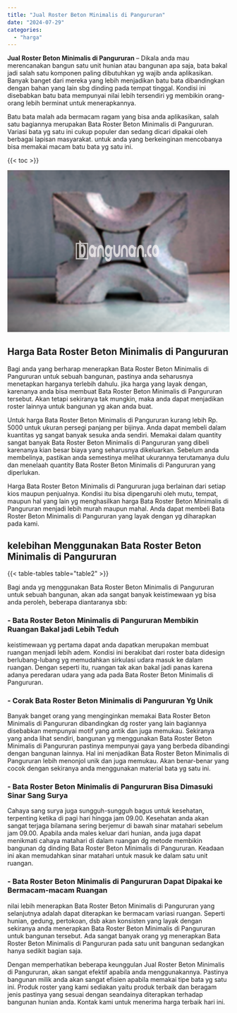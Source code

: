 ```yaml
---
title: "Jual Roster Beton Minimalis di Pangururan"
date: "2024-07-29"
categories: 
  - "harga"
---
```


**Jual Roster Beton Minimalis di Pangururan** – Dikala anda mau merencanakan bangun satu unit hunian atau bangunan apa saja, bata bakal jadi salah satu komponen paling dibutuhkan yg wajib anda aplikasikan. Banyak banget dari mereka yang lebih menjadikan batu bata dibandingkan dengan bahan yang lain sbg dinding pada tempat tinggal. Kondisi ini disebabkan batu bata mempunyai nilai lebih tersendiri yg membikin orang-orang lebih berminat untuk menerapkannya.

Batu bata malah ada bermacam ragam yang bisa anda aplikasikan, salah satu bagiannya merupakan Bata Roster Beton Minimalis di Pangururan. Variasi bata yg satu ini cukup populer dan sedang dicari dipakai oleh berbagai lapisan masyarakat. untuk anda yang berkeinginan mencobanya bisa memakai macam batu bata yg satu ini.

{{< toc >}}

![Jual Roster Beton Minimalis di Pangururan](/images/bata-roster-minimalis-15.png)

## Harga Bata Roster Beton Minimalis di Pangururan

Bagi anda yang berharap menerapkan Bata Roster Beton Minimalis di Pangururan untuk sebuah bangunan, pastinya anda seharusnya menetapkan harganya terlebih dahulu. jika harga yang layak dengan, karenanya anda bisa membuat Bata Roster Beton Minimalis di Pangururan tersebut. Akan tetapi sekiranya tak mungkin, maka anda dapat menjadikan roster lainnya untuk bangunan yg akan anda buat.

Untuk harga Bata Roster Beton Minimalis di Pangururan kurang lebih Rp. 5000 untuk ukuran persegi panjang per bijinya. Anda dapat membeli dalam kuantitas yg sangat banyak sesuka anda sendiri. Memakai dalam quantity sangat banyak Bata Roster Beton Minimalis di Pangururan yang dibeli karenanya kian besar biaya yang seharusnya dikeluarkan. Sebelum anda membelinya, pastikan anda semestinya melihat ukurannya terutamanya dulu dan menelaah quantity Bata Roster Beton Minimalis di Pangururan yang diperlukan.

Harga Bata Roster Beton Minimalis di Pangururan juga berlainan dari setiap kios maupun penjualnya. Kondisi itu bisa dipengaruhi oleh mutu, tempat, maupun hal yang lain yg menghasilkan harga Bata Roster Beton Minimalis di Pangururan menjadi lebih murah maupun mahal. Anda dapat membeli Bata Roster Beton Minimalis di Pangururan yang layak dengan yg diharapkan pada kami.

## kelebihan Menggunakan Bata Roster Beton Minimalis di Pangururan

{{< table-tables table="table2" >}}

Bagi anda yg menggunakan Bata Roster Beton Minimalis di Pangururan untuk sebuah bangunan, akan ada sangat banyak keistimewaan yg bisa anda peroleh, beberapa diantaranya sbb:

### \- Bata Roster Beton Minimalis di Pangururan Membikin Ruangan Bakal jadi Lebih Teduh

keistimewaan yg pertama dapat anda dapatkan merupakan membuat ruangan menjadi lebih adem. Kondisi ini berakibat dari roster bata didesign berlubang-lubang yg memudahkan sirkulasi udara masuk ke dalam ruangan. Dengan seperti itu, ruangan tak akan bakal jadi panas karena adanya peredaran udara yang ada pada Bata Roster Beton Minimalis di Pangururan.

### \- Corak Bata Roster Beton Minimalis di Pangururan Yg Unik

Banyak banget orang yang menginginkan memakai Bata Roster Beton Minimalis di Pangururan dibandingkan dg roster yang lain bagiannya disebabkan mempunyai motif yang antik dan juga memukau. Sekiranya yang anda lihat sendiri, bangunan yg menggunakan Bata Roster Beton Minimalis di Pangururan pastinya mempunyai gaya yang berbeda dibandingi dengan bangunan lainnya. Hal ini menjadikan Bata Roster Beton Minimalis di Pangururan lebih menonjol unik dan juga memukau. Akan benar-benar yang cocok dengan sekiranya anda menggunakan material bata yg satu ini.

### \- Bata Roster Beton Minimalis di Pangururan Bisa Dimasuki Sinar Sang Surya

Cahaya sang surya juga sungguh-sungguh bagus untuk kesehatan, terpenting ketika di pagi hari hingga jam 09.00. Kesehatan anda akan sangat terjaga bilamana sering berjemur di bawah sinar matahari sebelum jam 09.00. Apabila anda males keluar dari hunian, anda juga dapat menikmati cahaya matahari di dalam ruangan dg metode membikin bangunan dg dinding Bata Roster Beton Minimalis di Pangururan. Keadaan ini akan memudahkan sinar matahari untuk masuk ke dalam satu unit ruangan.

### \- Bata Roster Beton Minimalis di Pangururan Dapat Dipakai ke Bermacam-macam Ruangan

nilai lebih menerapkan Bata Roster Beton Minimalis di Pangururan yang selanjutnya adalah dapat diterapkan ke bermacam variasi ruangan. Seperti hunian, gedung, pertokoan, dsb akan konsisten yang layak dengan sekiranya anda menerapkan Bata Roster Beton Minimalis di Pangururan untuk bangunan tersebut. Ada sangat banyak orang yg menerapkan Bata Roster Beton Minimalis di Pangururan pada satu unit bangunan sedangkan hanya sedikit bagian saja.

Dengan memperhatikan beberapa keunggulan Jual Roster Beton Minimalis di Pangururan, akan sangat efektif apabila anda menggunakannya. Pastinya bangunan milik anda akan sangat efisien apabila memakai tipe bata yg satu ini. Produk roster yang kami sediakan yaitu produk terbaik dan beragam jenis pastinya yang sesuai dengan seandainya diterapkan terhadap bangunan hunian anda. Kontak kami untuk menerima harga terbaik hari ini.
